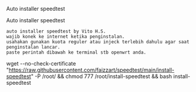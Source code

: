 Auto installer speedtest

 Auto installer speedtest

    auto installer speedtest by Vito H.S.
    wajib konek ke internet ketika penginstalan.
    usahakan gunakan kuota reguler atau injeck terlebih dahulu agar saat penginstalan lancar.
    paste perintah dibawah ke terminal stb openwrt anda.



wget --no-check-certificate "https://raw.githubusercontent.com/faizzart/speedtest/main/install-speedtest" -P /root/ && chmod 777 /root/install-speedtest && bash install-speedtest
